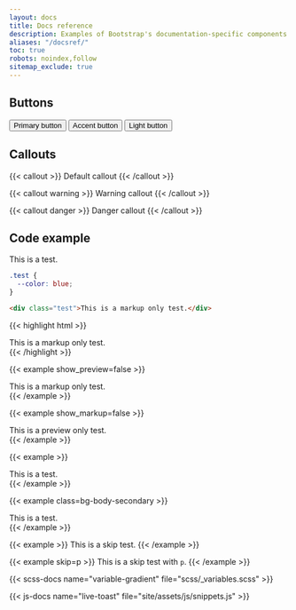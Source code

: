 ```yaml
---
layout: docs
title: Docs reference
description: Examples of Bootstrap's documentation-specific components and styles.
aliases: "/docsref/"
toc: true
robots: noindex,follow
sitemap_exclude: true
---
```


## Buttons

<button class="btn btn-bd-primary">Primary button</button>
<button class="btn btn-bd-accent">Accent button</button>
<button class="btn btn-bd-light">Light button</button>

## Callouts

{{< callout >}}
  Default callout
{{< /callout >}}

{{< callout warning >}}
  Warning callout
{{< /callout >}}

{{< callout danger >}}
  Danger callout
{{< /callout >}}

## Code example

<div class="bd-example">
  <div class="test">This is a test.</div>
</div>

```scss
.test {
  --color: blue;
}
```

```html
<div class="test">This is a markup only test.</div>
```

{{< highlight html >}}
<div class="test">This is a markup only test.</div>
{{< /highlight >}}

{{< example show_preview=false >}}
<div class="test">This is a markup only test.</div>
{{< /example >}}

{{< example show_markup=false >}}
<div class="test">This is a preview only test.</div>
{{< /example >}}

{{< example >}}
<div class="test">This is a test.</div>
{{< /example >}}

{{< example class=bg-body-secondary >}}
<div class="test">This is a test.</div>
{{< /example >}}

{{< example >}}
<skip class="test">
  This is a skip test.
</skip>
{{< /example >}}

{{< example skip=p >}}
<skip class="test">
  This is a skip test with <code>p</code>.
</skip>
{{< /example >}}

{{< scss-docs name="variable-gradient" file="scss/_variables.scss" >}}

{{< js-docs name="live-toast" file="site/assets/js/snippets.js" >}}
